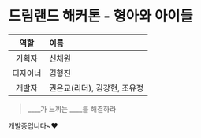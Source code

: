 # 드림랜드 해커톤 - 형아와 아이들

|역할|이름|
|:-:|:-|
|기획자|신채원|
|디자이너|김형진|
|개발자|권은교(리더), 김강현, 조유정|

> ____가 느끼는 ____를 해결하라

개발중입니다~♥️